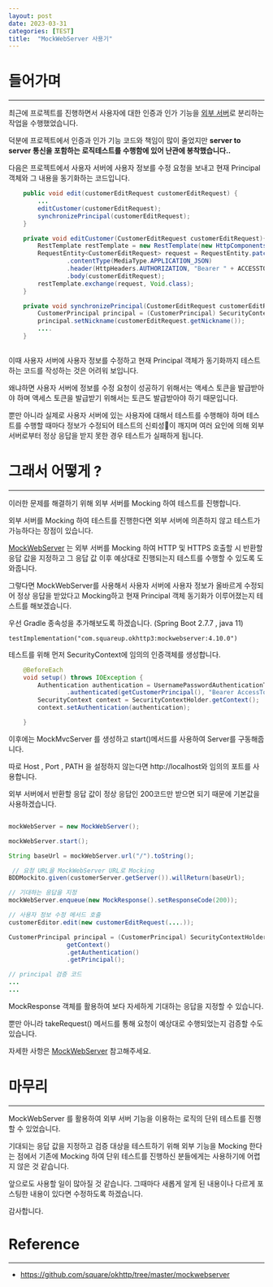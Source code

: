 ```yaml
---
layout: post
date: 2023-03-31 
categories: [TEST]
title:  "MockWebServer 사용기"
---
```



# 들어가며
---
최근에 프로젝트를 진행하면서 사용자에 대한 인증과 인가 기능을 [외부 서버](https://github.com/impati/Customer-server)로 분리하는 작업을 수행했었습니다.

덕분에 프로젝트에서 인증과 인가 기능 코드와 책임이 많이 줄었지만 **server to server 통신을 포함하는 로직테스트를 수행함에 있어 난관에 봉착했습니다..**

다음은 프로젝트에서 사용자 서버에 사용자 정보를 수정 요청을 보내고 현재 Principal 객체와 그 내용을 동기화하는 코드입니다.
```java
    public void edit(customerEditRequest customerEditRequest) {
        ...
        editCustomer(customerEditRequest);
        synchronizePrincipal(customerEditRequest);
    }

    private void editCustomer(CustomerEditRequest customerEditRequest){
        RestTemplate restTemplate = new RestTemplate(new HttpComponentsClientHttpRequestFactory());
        RequestEntity<CustomerEditRequest> request = RequestEntity.patch(customerServer.getServer() + 사용자 정보 수정 요청 URI)
                .contentType(MediaType.APPLICATION_JSON)
                .header(HttpHeaders.AUTHORIZATION, "Bearer " + ACCESSTOKEN)
                .body(customerEditRequest);
        restTemplate.exchange(request, Void.class);
    }

    private void synchronizePrincipal(CustomerEditRequest customerEditRequest) {
        CustomerPrincipal principal = (CustomerPrincipal) SecurityContextHolder.getContext().getAuthentication().getPrincipal();
        principal.setNickname(customerEditRequest.getNickname());
        ....
    }
    
```
이때 사용자 서버에 사용자 정보를 수정하고 현재 Principal 객체가 동기화까지 테스트하는 코드를 작성하는 것은 어려워 보입니다.

왜냐하면 사용자 서버에 정보를 수정 요청이 성공하기 위해서는 액세스 토큰을 발급받아야 하며 액세스 토큰을 발급받기 위해서는 토큰도 발급받아야 하기 때문입니다.

뿐만 아니라 실제로 사용자 서버에 있는 사용자에 대해서 테스트를 수행해야 하며 테스트를 수행할 때마다 정보가 수정되어 테스트의 신뢰성이 깨지며 여러 요인에 의해 외부 서버로부터 정상 응답을 받지 못한 경우 테스트가 실패하게 됩니다.

# 그래서 어떻게 ?
---

이러한 문제를 해결하기 위해 외부 서버를 Mocking 하여 테스트를 진행합니다.

외부 서버를 Mocking 하여 테스트를 진행한다면 외부 서버에 의존하지 않고 테스트가 가능하다는 장점이 있습니다.

<a href="https://github.com/square/okhttp/tree/master/mockwebserver" target="_blank">MockWebServer</a> 는 외부 서버를 Mocking 하여 HTTP 및 HTTPS 호출할 시 반환할 응답 값을 지정하고 그 응답 값 이후 예상대로 진행되는지 테스트를 수행할 수 있도록 도와줍니다.

그렇다면 MockWebServer를 사용해서 사용자 서버에 사용자 정보가 올바르게 수정되어 정상 응답을 받았다고 Mocking하고
현재 Principal 객체 동기화가 이루어졌는지 테스트를 해보겠습니다.


우선 Gradle 종속성을 추가해보도록 하겠습니다. (Spring Boot 2.7.7 , java 11)

```
testImplementation("com.squareup.okhttp3:mockwebserver:4.10.0")
```

테스트를 위해 먼저 SecurityContext에 임의의 인증객체를 생성합니다.

```java
    @BeforeEach
    void setup() throws IOException {
        Authentication authentication = UsernamePasswordAuthenticationToken
                .authenticated(getCustomerPrincipal(), "Bearer AccessToken", Collections.singletonList(new SimpleGrantedAuthority("ROLE_ADMIN")));
        SecurityContext context = SecurityContextHolder.getContext();
        context.setAuthentication(authentication);

    }
```

이후에는 MockMvcServer 를 생성하고 start()메서드를 사용하여 Server를 구동해줍니다.

따로 Host , Port , PATH 을 설정하지 않는다면 http://localhost와 임의의 포트를 사용합니다.

외부 서버에서 반환할 응답 값이 정상 응답인 200코드만 받으면 되기 때문에 기본값을 사용하겠습니다.



```java

mockWebServer = new MockWebServer();

mockWebServer.start();

String baseUrl = mockWebServer.url("/").toString();

 // 요청 URL을 MockWebServer URL로 Mocking
BDDMockito.given(customerServer.getServer()).willReturn(baseUrl);

// 기대하는 응답을 지정
mockWebServer.enqueue(new MockResponse().setResponseCode(200));

// 사용자 정보 수정 메서드 호출
customerEditor.edit(new customerEditRequest(....)); 

CustomerPrincipal principal = (CustomerPrincipal) SecurityContextHolder.
                getContext()
                .getAuthentication()
                .getPrincipal();

// principal 검증 코드
...
...
```

MockResponse 객체를 활용하여 보다 자세하게 기대하는 응답을 지정할 수 있습니다. 

뿐만 아니라 takeRequest() 메서드를 통해 요청이 예상대로 수행되었는지 검증할 수도 있습니다.

자세한 사항은  <a href="https://github.com/square/okhttp/tree/master/mockwebserver" target="_blank">MockWebServer</a> 참고해주세요.



# 마무리
---

MockWebServer 를 활용하여 외부 서버 기능을 이용하는 로직의 단위 테스트를 진행할 수 있었습니다.

기대되는 응답 값을 지정하고 검증 대상을 테스트하기 위해 외부 기능을 Mocking 한다는 점에서 기존에 Mocking 하여 단위 테스트를 진행하신 분들에게는 사용하기에 어렵지 않은 것 같습니다.

앞으로도 사용할 일이 많아질 것 같습니다. 그때마다 새롭게 알게 된 내용이나 다르게 포스팅한 내용이 있다면 수정하도록 하겠습니다.

감사합니다.




# Reference
---
- <a href="https://github.com/square/okhttp/tree/master/mockwebserver" target="_blank">https://github.com/square/okhttp/tree/master/mockwebserver</a>
